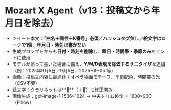 # Mozart X Agent（v13：投稿文から年月日を除去）
- ツイート本文：**「曲名＋調性＋K番号」必須／ハッシュタグ無し／絵文字はローテで1個**、**年月日・時刻は書かない**
- 生成プロンプトからも**日付・時刻を削除**し、**曜日・時間帯・季節のみ**をヒントに使用
- モデルが誤って書いた場合に備え、**Y/M/D表現を除去するサニタイザ**を追加（例：2025年9月5日／9月5日／2025-09-05 等）
- 画像：投稿文内容に最適化＋オペラ場面モチーフ、季節配色、時間帯の光（CSV不要）
- 絵文字：クラリネットは**🪈**（＋🎼）に修正済み
- 画像生成：gpt-image-1 1536×1024 → 中央トリム16:9 → 1600×900（Pillow）
